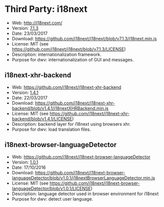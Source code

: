 Third Party: i18next
====================

* Web: http://i18next.com/
* Version: [7.1.3](https://github.com/i18next/i18next/releases/tag/v7.1.3)
* Date: 23/03/2017
* Download: https://github.com/i18next/i18next/blob/v7.1.3/i18next.min.js
* License: MIT (see https://github.com/i18next/i18next/blob/v7.1.3/LICENSE)
* Description: internationalization framework.
* Purpose for dwv: internationalization of GUI and messages.

i18next-xhr-backend
-------------------
* Web: https://github.com/i18next/i18next-xhr-backend
* Version: [1.4.1](https://github.com/i18next/i18next-xhr-backend/releases/tag/v1.41)
* Date: 22/03/2017
* Download: https://github.com/i18next/i18next-xhr-backend/blob/v1.4.1/i18nextXHRBackend.min.js
* License: MIT (see https://github.com/i18next/i18next-xhr-backend/blob/v1.4.1/LICENSE)
* Description: backend layer for i18next using browsers xhr.
* Purpose for dwv: load translation files.

i18next-browser-languageDetector
--------------------------------
* Web: https://github.com/i18next/i18next-browser-languageDetector
* Version: [1.0.1](https://github.com/i18next/i18next-browser-languageDetector/releases/tag/v1.0.1)
* Date: 17/10/2016
* Download: https://github.com/i18next/i18next-browser-languageDetector/blob/v1.0.1/i18nextBrowserLanguageDetector.min.js
* License: MIT (see https://github.com/i18next/i18next-browser-languageDetector/blob/v1.0.1/LICENSE)
* Description: language detector used in browser environment for i18next
* Purpose for dwv: detect user language.
